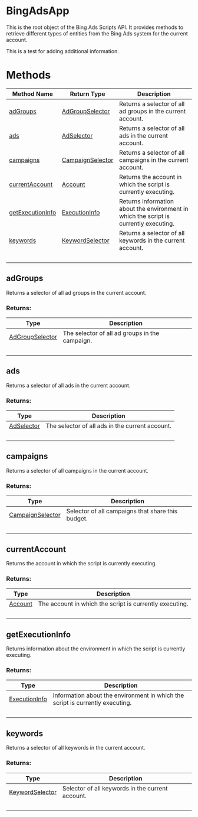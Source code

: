 # BingAdsApp
This is the root object of the Bing Ads Scripts API. It provides methods to retrieve different types of entities from the Bing Ads system for the current account.

This is a test for adding additional information.

# Methods
|Method Name|Return Type|Description|
|-|-|-
[adGroups](#adgroups)|[AdGroupSelector](./AdGroupSelector)|Returns a selector of all ad groups in the current account.<br />
[ads](#ads)|[AdSelector](./AdSelector)|Returns a selector of all ads in the current account.<br />
[campaigns](#campaigns)|[CampaignSelector](./CampaignSelector)|Returns a selector of all campaigns in the current account.<br />
[currentAccount](#currentaccount)|[Account](./Account)|Returns the account in which the script is currently executing.<br />
[getExecutionInfo](#getexecutioninfo)|[ExecutionInfo](./ExecutionInfo)|Returns information about the environment in which the script is currently executing.<br />
[keywords](#keywords)|[KeywordSelector](./KeywordSelector)|Returns a selector of all keywords in the current account.<br />
&nbsp;|&nbsp;|&nbsp;

## <a name="adgroups"></a>adGroups
Returns a selector of all ad groups in the current account.

### Returns:
|Type|Description|
|-|-
[AdGroupSelector](./AdGroupSelector)|The selector of all ad groups in the campaign.
&nbsp;|&nbsp;
## <a name="ads"></a>ads
Returns a selector of all ads in the current account.

### Returns:
|Type|Description|
|-|-
[AdSelector](./AdSelector)|The selector of all ads in the current account.
&nbsp;|&nbsp;
## <a name="campaigns"></a>campaigns
Returns a selector of all campaigns in the current account.

### Returns:
|Type|Description|
|-|-
[CampaignSelector](./CampaignSelector)|Selector of all campaigns that share this budget.
&nbsp;|&nbsp;
## <a name="currentaccount"></a>currentAccount
Returns the account in which the script is currently executing.

### Returns:
|Type|Description|
|-|-
[Account](./Account)|The account in which the script is currently executing.
&nbsp;|&nbsp;
## <a name="getexecutioninfo"></a>getExecutionInfo
Returns information about the environment in which the script is currently executing.

### Returns:
|Type|Description|
|-|-
[ExecutionInfo](./ExecutionInfo)|Information about the environment in which the script is currently executing.
&nbsp;|&nbsp;
## <a name="keywords"></a>keywords
Returns a selector of all keywords in the current account.

### Returns:
|Type|Description|
|-|-
[KeywordSelector](./KeywordSelector)|Selector of all keywords in the current account.
&nbsp;|&nbsp;
